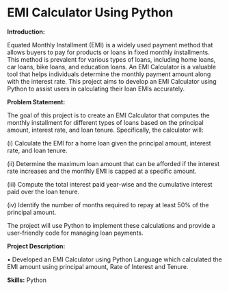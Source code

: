 # EMI Calculator Using Python

**Introduction:**

Equated Monthly Installment (EMI) is a widely used payment method that allows buyers to pay for products or loans in fixed monthly installments. This method is prevalent for various types of loans, including home loans, car loans, bike loans, and education loans. An EMI Calculator is a valuable tool that helps individuals determine the monthly payment amount along with the interest rate. This project aims to develop an EMI Calculator using Python to assist users in calculating their loan EMIs accurately.

**Problem Statement:**

The goal of this project is to create an EMI Calculator that computes the monthly installment for different types of loans based on the principal amount, interest rate, and loan tenure. Specifically, the calculator will:

(i)   Calculate the EMI for a home loan given the principal amount, interest rate, and loan tenure.

(ii)  Determine the maximum loan amount that can be afforded if the interest rate increases and the monthly EMI is capped at a specific amount.

(iii) Compute the total interest paid year-wise and the cumulative interest paid over the loan tenure.

(iv)  Identify the number of months required to repay at least 50% of the principal amount.

The project will use Python to implement these calculations and provide a user-friendly code for managing loan payments.

**Project Description:**

•	Developed an EMI Calculator using Python Language which calculated the EMI amount using principal amount, Rate of Interest and Tenure.

**Skills:** Python
